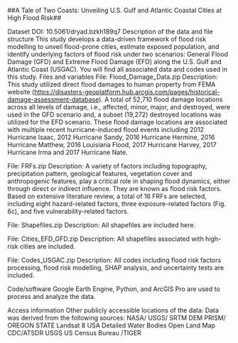 ##A Tale of Two Coasts: Unveiling U.S. Gulf and Atlantic Coastal Cities at High Flood Risk##

Dataset DOI: 10.5061/dryad.bzkh189q7
Description of the data and file structure
This study develops a data-driven framework of flood risk modelling to unveil flood-prone cities, estimate exposed population, and identify underlying factors of flood risk under two scenarios: General Flood Damage (GFD) and Extreme Flood Damage (EFD) along the U.S. Gulf and Atlantic Coast (USGAC). You will find all associated data and codes used in this study.
Files and variables
File: Flood_Damage_Data.zip
Description: This study utilized direct flood damages to human property from FEMA website (https://disasters-geoplatform.hub.arcgis.com/pages/historical-damage-assessment-database). A total of 52,710 flood damage locations across all levels of damage, i.e., affected, minor, major, and destroyed, were used in the GFD scenario and, a subset (19,272) destroyed locations was utilized for the EFD scenario. These flood damage locations are associated with multiple recent hurricane-induced flood events including 2012 Hurricane Isaac, 2012 Hurricane Sandy, 2016 Hurricane Hermine, 2016 Hurricane Matthew, 2016 Louisiana Flood, 2017 Hurricane Harvey, 2017 Hurricane Irma and 2017 Hurricane Nate.

File: FRFs.zip
Description: A variety of factors including topography, precipitation pattern, geological features, vegetation cover and anthropogenic features, play a critical role in shaping flood dynamics, either through direct or indirect influence. They are known as flood risk factors. Based on extensive literature review, a total of 16 FRFs are selected, including eight hazard-related factors, three exposure-related factors (Fig. 6c), and five vulnerability-related factors.

File: Shapefiles.zip
Description: All shapefiles are included here.

File: Cities_EFD_GFD.zip
Description: All shapefiles associated with high-risk cities are included. 

File: Codes_USGAC.zip
Description: All codes including flood risk factors processing, flood risk modelling, SHAP analysis, and uncertainty tests are included. 

Code/software
Google Earth Engine, Python, and ArcGIS Pro are used to process and analyze the data.

Access information
Other publicly accessible locations of the data:
Data was derived from the following sources:
NASA/ USGS/ SRTM
DEM
PRISM/ OREGON STATE
Landsat 8
USA Detailed Water Bodies
Open Land Map
CDC/ATSDR
USGS
US Census Bureau /TIGER


